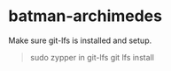 # batman-archimedes

Make sure git-lfs is installed and setup.

  > sudo zypper in git-lfs
  > git lfs install
